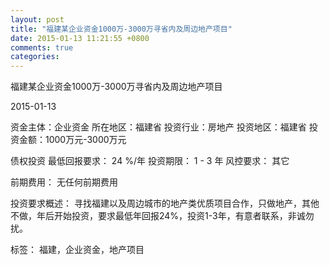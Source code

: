 ```yaml
---
layout: post
title: "福建某企业资金1000万-3000万寻省内及周边地产项目"
date: 2015-01-13 11:21:55 +0800
comments: true
categories: 
---
```

福建某企业资金1000万-3000万寻省内及周边地产项目



2015-01-13

资金主体：企业资金
所在地区：福建省
投资行业：房地产
投资地区：福建省
投资金额：1000万元-3000万元

债权投资
最低回报要求：
                            24 %/年
                                                                                投资期限：
                            1 - 3 年
                                                                                                                                        风控要求：
                            其它

前期费用：
无任何前期费用

投资要求概述：
寻找福建以及周边城市的地产类优质项目合作，只做地产，其他不做，年后开始投资，要求最低年回报24%，投资1-3年，有意者联系，非诚勿扰。

标签：
福建，企业资金，地产项目

